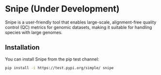 # Snipe (Under Development)

Snipe is a user-friendly tool that enables large-scale, alignment-free quality control (QC) metrics for genomic datasets, making it suitable for handling species with large genomes.

## Installation

You can install Snipe from the pip test channel:

```bash
pip install -i https://test.pypi.org/simple/ snipe
```
